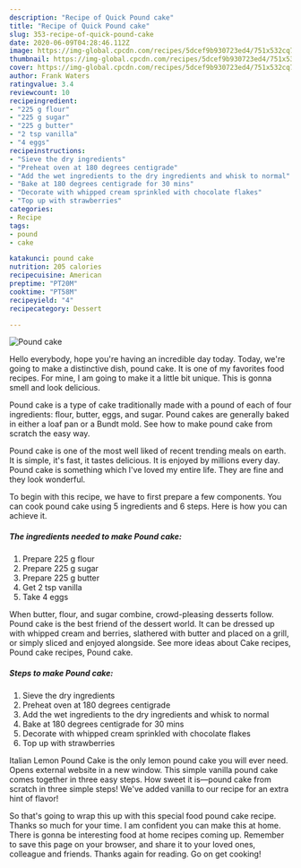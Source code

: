 ```yaml
---
description: "Recipe of Quick Pound cake"
title: "Recipe of Quick Pound cake"
slug: 353-recipe-of-quick-pound-cake
date: 2020-06-09T04:28:46.112Z
image: https://img-global.cpcdn.com/recipes/5dcef9b930723ed4/751x532cq70/pound-cake-recipe-main-photo.jpg
thumbnail: https://img-global.cpcdn.com/recipes/5dcef9b930723ed4/751x532cq70/pound-cake-recipe-main-photo.jpg
cover: https://img-global.cpcdn.com/recipes/5dcef9b930723ed4/751x532cq70/pound-cake-recipe-main-photo.jpg
author: Frank Waters
ratingvalue: 3.4
reviewcount: 10
recipeingredient:
- "225 g flour"
- "225 g sugar"
- "225 g butter"
- "2 tsp vanilla"
- "4 eggs"
recipeinstructions:
- "Sieve the dry ingredients"
- "Preheat oven at 180 degrees centigrade"
- "Add the wet ingredients to the dry ingredients and whisk to normal"
- "Bake at 180 degrees centigrade for 30 mins"
- "Decorate with whipped cream sprinkled with chocolate flakes"
- "Top up with strawberries"
categories:
- Recipe
tags:
- pound
- cake

katakunci: pound cake 
nutrition: 205 calories
recipecuisine: American
preptime: "PT20M"
cooktime: "PT58M"
recipeyield: "4"
recipecategory: Dessert

---
```



![Pound cake](https://img-global.cpcdn.com/recipes/5dcef9b930723ed4/751x532cq70/pound-cake-recipe-main-photo.jpg)

Hello everybody, hope you're having an incredible day today. Today, we're going to make a distinctive dish, pound cake. It is one of my favorites food recipes. For mine, I am going to make it a little bit unique. This is gonna smell and look delicious.

Pound cake is a type of cake traditionally made with a pound of each of four ingredients: flour, butter, eggs, and sugar. Pound cakes are generally baked in either a loaf pan or a Bundt mold. See how to make pound cake from scratch the easy way.

Pound cake is one of the most well liked of recent trending meals on earth. It is simple, it's fast, it tastes delicious. It is enjoyed by millions every day. Pound cake is something which I've loved my entire life. They are fine and they look wonderful.


To begin with this recipe, we have to first prepare a few components. You can cook pound cake using 5 ingredients and 6 steps. Here is how you can achieve it.

<!--inarticleads1-->

##### The ingredients needed to make Pound cake:

1. Prepare 225 g flour
1. Prepare 225 g sugar
1. Prepare 225 g butter
1. Get 2 tsp vanilla
1. Take 4 eggs


When butter, flour, and sugar combine, crowd-pleasing desserts follow. Pound cake is the best friend of the dessert world. It can be dressed up with whipped cream and berries, slathered with butter and placed on a grill, or simply sliced and enjoyed alongside. See more ideas about Cake recipes, Pound cake recipes, Pound cake. 

<!--inarticleads2-->

##### Steps to make Pound cake:

1. Sieve the dry ingredients
1. Preheat oven at 180 degrees centigrade
1. Add the wet ingredients to the dry ingredients and whisk to normal
1. Bake at 180 degrees centigrade for 30 mins
1. Decorate with whipped cream sprinkled with chocolate flakes
1. Top up with strawberries


Italian Lemon Pound Cake is the only lemon pound cake you will ever need. Opens external website in a new window. This simple vanilla pound cake comes together in three easy steps. How sweet it is—pound cake from scratch in three simple steps! We&#39;ve added vanilla to our recipe for an extra hint of flavor! 

So that's going to wrap this up with this special food pound cake recipe. Thanks so much for your time. I am confident you can make this at home. There is gonna be interesting food at home recipes coming up. Remember to save this page on your browser, and share it to your loved ones, colleague and friends. Thanks again for reading. Go on get cooking!
